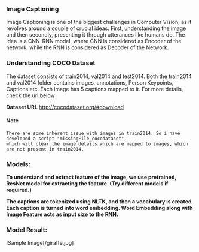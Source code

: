 ### Image Captioning

Image Captioning is one of the biggest challenges in Computer Vision, as it revolves around a couple of crucial ideas.
First, understanding the image and then secondly, presenting it through utterances like humans do. The idea is a CNN-RNN model, where CNN is considered as Encoder of the network, while the RNN is considered as Decoder of the Network.

### Understanding COCO Dataset

The dataset consists of train2014, val2014 and test2014. Both the train2014 and val2014 folder contains images, annotations,
Person Keypoints, Captions etc. Each image has 5 captions mapped to it. For more details, check the url below

**Dataset URL** http://cocodataset.org/#download

#### Note
    There are some inherent issue with images in train2014. So i have developed a script "missingFile_cocodataset", 
    which will clear the image details which are mapped to images, which are not present in train2014.

### Models:

  **To understand and extract feature of the image, we use pretrained, ResNet model for extracting the feature. (Try different models if required.)**
  
  **The captions are tokenized using NLTK, and then a vocabulary is created. Each caption is turned into word embedding.
  Word Embedding along with Image Feature acts as input size to the RNN.**
  
### Model Result:

!Sample Image[/giraffe.jpg]
